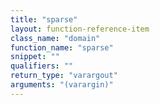 ```yaml
---
title: "sparse"
layout: function-reference-item
class_name: "domain"
function_name: "sparse"
snippet: ""
qualifiers: ""
return_type: "varargout"
arguments: "(varargin)"
---
```


<pre class="help-text"></pre>